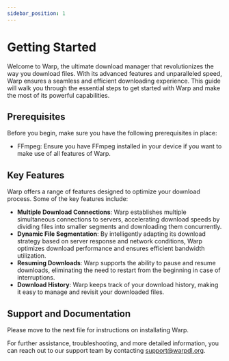 ```yaml
---
sidebar_position: 1
---
```


# Getting Started

Welcome to Warp, the ultimate download manager that revolutionizes the way you download files. With its advanced features and unparalleled speed, Warp ensures a seamless and efficient downloading experience. This guide will walk you through the essential steps to get started with Warp and make the most of its powerful capabilities.

## Prerequisites

Before you begin, make sure you have the following prerequisites in place:

- FFmpeg: Ensure you have FFmpeg installed in your device if you want to make use of all features of Warp.

<!-- 
## Installation

To install Warp, follow the instructions below:

1. Visit the official Warp website at [www.warpdl.org](https://www.warpdl.org).
2. Navigate to the "Downloads" section and select the appropriate version for your operating system.
3. Download the installation package and save it to your preferred location.
4. Run the installer and follow the on-screen prompts to complete the installation process. -->

## Key Features

Warp offers a range of features designed to optimize your download process. Some of the key features include:

- **Multiple Download Connections**: Warp establishes multiple simultaneous connections to servers, accelerating download speeds by dividing files into smaller segments and downloading them concurrently.
- **Dynamic File Segmentation**: By intelligently adapting its download strategy based on server response and network conditions, Warp optimizes download performance and ensures efficient bandwidth utilization.
- **Resuming Downloads**: Warp supports the ability to pause and resume downloads, eliminating the need to restart from the beginning in case of interruptions.
- **Download History**: Warp keeps track of your download history, making it easy to manage and revisit your downloaded files.

## Support and Documentation
Please move to the next file for instructions on installating Warp.

For further assistance, troubleshooting, and more detailed information, you can reach out to our support team by contacting support@warpdl.org.

